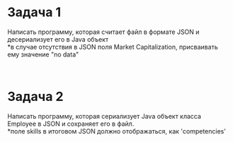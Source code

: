 # Задача  1
 
Написать программу, которая считает файл в формате JSON и десериализует его в Java объект <br/> 
*в случае отсутствия в JSON поля Market Capitalization, присваивать ему значение "no data"

<br/> 

# Задача 2 

Написать программу, которая сериализует Java объект класса Employee в JSON и сохраняет его в файл. <br/> 
*поле skills в итоговом JSON должно отображаться, как 'competencies'




